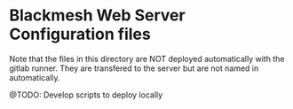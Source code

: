 # Blackmesh Web Server Configuration files
Note that the files in this directory are NOT deployed automatically 
with the gitlab runner.  They are transfered to the server but are not 
named in automatically. 

@TODO: Develop scripts to deploy locally 
